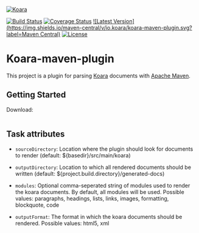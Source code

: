 [![Koara](http://www.koara.io/logo.png)](http://www.koara.io)

[![Build Status](https://img.shields.io/travis/codeaddslife/koara-maven-plugin.svg)](https://travis-ci.org/codeaddslife/koara-maven-plugin)
[![Coverage Status](https://img.shields.io/coveralls/codeaddslife/koara-maven-plugin.svg)](https://coveralls.io/github/codeaddslife/koara-maven-plugin?branch=master)
[![Latest Version](https://img.shields.io/maven-central/v/io.koara/koara-maven-plugin.svg?label=Maven Central)](http://search.maven.org/#search%7Cga%7C1%7Ckoara-maven-plugin)
[![License](https://img.shields.io/badge/License-Apache%202.0-blue.svg)](https://github.com/codeaddslife/koara-maven-plugin/blob/master/LICENSE)

# Koara-maven-plugin
This project is a plugin for parsing [Koara](http://www.koara.io) documents with [Apache Maven](http://maven.apache.org).

## Getting Started
Download:
```xml
```

## Task attributes
- `sourceDirectory`:
  Location where the plugin should look for documents to render (default: ${basedir}/src/main/koara)

- `outputDirectory`:
  Location to which all rendered documents should be written (default: ${project.build.directory}/generated-docs)
  
- `modules`:
  Optional comma-seperated string of modules used to render the koara documents. By default, all modules will be used. Possible values: paragraphs, headings, lists, links, images, formatting, blockquote, code

- `outputFormat`:
  The format in which the koara documents should be rendered. Possible values: html5, xml